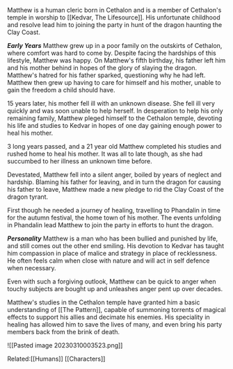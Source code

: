 Matthew is a human cleric born in Cethalon and is a member of Cethalon's temple in worship to [[Kedvar, The Lifesource]]. His unfortunate childhood and resolve lead him to joining the party in hunt of the dragon haunting the Clay Coast.

***Early Years***
Matthew grew up in a poor family on the outskirts of Cethalon, where comfort was hard to come by. Despite facing the hardships of this lifestyle, Matthew was happy. On Matthew's fifth birthday, his father left him and his mother behind in hopes of the glory of slaying the dragon. Matthew's hatred for his father sparked, questioning why he had left. Matthew then grew up having to care for himself and his mother, unable to gain the freedom a child should have.

15 years later, his mother fell ill with an unknown disease. She fell ill very quickly and was soon unable to help herself. In desperation to help his only remaining family, Matthew pleged himself to the Cethalon temple, devoting his life and studies to Kedvar in hopes of one day gaining enough power to heal his mother.

3 long years passed, and a 21 year old Matthew completed his studies and rushed home to heal his mother. It was all to late though, as she had succumbed to her illness an unknown time before.

Devestated, Matthew fell into a silent anger, boiled by years of neglect and hardship. Blaming his father for leaving, and in turn the dragon for causing his father to leave, Matthew made a new pledge to rid the Clay Coast of the dragon tyrant.

First though he needed a journey of healing, travelling to Phandalin in time for the autumn festival, the home town of his mother. The events unfolding in Phandalin lead Matthew to join the party in efforts to hunt the dragon.


***Personality***
Matthew is a man who has been bullied and punished by life, and still comes out the other end smiling. His devotion to Kedvar has taught him compassion in place of malice and strategy in place of recklessness. He often feels calm when close with nature and will act in self defence when necessary.

Even with such a forgiving outlook, Matthew can be quick to anger when touchy subjects are bought up and unleashes anger pent up over decades.

Matthew's studies in the Cethalon temple have granted him a basic understanding of [[The Pattern]], capable of summoning torrents of magical effects to support his allies and decimate his enemies. His speciality in healing has allowed him to save the lives of many, and even bring his party members back from the brink of death.



![[Pasted image 20230310003523.png]]



Related:[[Humans]] [[Characters]]